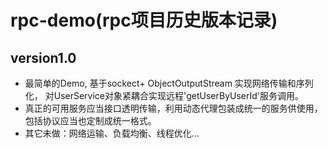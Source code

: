 # rpc-demo(rpc项目历史版本记录)

## version1.0

- 最简单的Demo, 基于sockect+ ObjectOutputStream 实现网络传输和序列化， 对UserService对象紧耦合实现远程'getUserByUserId'服务调用。
- 真正的可用服务应当接口透明传输，利用动态代理包装成统一的服务供使用，包括协议应当也定制成统一格式。
- 其它未做：网络运输、负载均衡、线程优化...

